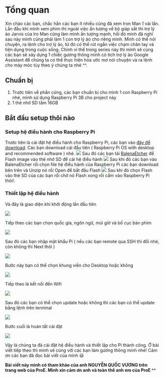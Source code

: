 # Tổng quan
Xin chào các bạn, chắc hẳn các bạn ít nhiều cũng đã xem Iron Man 1 vài lần. Lần đầu khi mình xem phim thì ngoài việc ấn tượng về bộ giáp sắt thì trợ lý ảo Jarvis của Iro Man cũng làm mình ấn tượng mạnh, hồi đó mình đã nghĩ sau này mình cũng phải làm 1 con trợ lý ảo cho riêng mình. Mình có thể nói chuyện, ra lệnh cho trợ lý ảo, từ đó có thể rút ngắn việc chạm chân tay và tiện dụng trong cuộc sống. Chính vì thế trong series này thì mình sẽ cùng các bạn sẽ xây dựng 1 chiếc gương thông minh có tích trợ lý ảo Google Assistant để chúng ta có thể thực hiện hóa ước mơ nói chuyện và ra lệnh cho máy móc tùy theo ý chúng ta nhé ^^.

## Chuẩn bị
1.  Trước tiên về phần cứng, các bạn chuẩn bị cho mình 1 con Raspberry Pi nhé, mình sử dụng Raspberry Pi 3B cho project này
2.  1 thẻ nhớ SD tầm 16GB

## Bắt đầu setup thôi nào
### Setup hệ điều hành cho Raspberry Pi
Trước tiên là cài đặt hệ điều hành cho Raspberry Pi, các bạn vào [đây để download](https://www.raspberrypi.org/software/operating-systems/). Các bạn download cái đầu tiên ( Raspberry Pi OS with desktop and recommended software ) nhé. 
![](https://images.viblo.asia/ca9a93f2-8aae-4058-8153-f072e00499da.png)
Sau đó các bạn tải [BalenaEtcher](https://www.balena.io/etcher/) để Flash image vào thẻ nhớ SD để cài hệ điều hành 
![](https://images.viblo.asia/7b5c4240-7665-4ec3-8cbf-bc126003f7e7.png)
Sau khi đó các bạn vào BalenaEtcher rồi chọn file hệ điều hành của Raspberry Pi các bạn download bên trên và Unzip nó rồi Open để bắt đầu Flash
![](https://images.viblo.asia/86022a38-7fec-47e9-8b0c-3455e41e0fd6.png)
Sau khi đó chọn Flash vào thẻ SD của các bạn rồi chờ nó Flash xong rồi cắm vào Raspberry Pi thôi!.

### Thiết lập hệ điều hành

Và đây là giao diện khi khởi động lần đầu tiên

![](https://images.viblo.asia/ffac2d80-2737-4831-9f0b-315e5e98c244.png)

Tiếp theo các bạn chọn quốc gia, ngôn ngữ, múi giờ và bố cục bàn phím

![](https://images.viblo.asia/f18a83b8-230a-4df7-8030-35e0cb1a5b4f.png)

Sau đó các bạn nhập mật khẩu Pi ( nếu các bạn remote qua SSH thì đổi nhé, còn không thì Next thôi )

![](https://images.viblo.asia/042147b5-7d49-49ef-87ca-76a8dc76e480.png)

Bước này bạn có thể chọn khung viền cho Desktop hoặc không

![](https://images.viblo.asia/233bffac-90d6-41ac-9784-a349c1a91d18.png)

Tiếp theo là kết nối đến Wifi

![](https://images.viblo.asia/77095897-dfa7-47b3-81e0-47a27568d86c.png)

Sau đó các bạn có thể chọn update hoặc không thì các bạn có thể update bằng lệnh trên terminal

![](https://images.viblo.asia/f3dc3487-24a0-4e96-950e-c59c789e2ac4.png)

Bước cuối là hoàn tất cài đặt

![](https://images.viblo.asia/cdfc49a5-7a96-4218-9611-3ecb9b2178b0.png)

Vậy là chúng ta đã cài đặt hệ điều hành và thiết lập cho Pi thành công. Ở bài viết tiếp theo thì mình sẽ cùng với các bạn làm gương thông minh nhé!
Cảm ơn các bạn đã đọc bài viết của mình :smiley: <br>

**Bài viết này mình có tham khảo của anh NGUYỄN QUỐC VƯƠNG trên trang web của ProE. Mình xin cảm ơn anh và toàn thể anh em của ProE ^^**